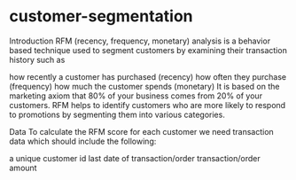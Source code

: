 # customer-segmentation
Introduction
RFM (recency, frequency, monetary) analysis is a behavior based technique used to segment customers by examining their transaction history such as

how recently a customer has purchased (recency)
how often they purchase (frequency)
how much the customer spends (monetary)
It is based on the marketing axiom that 80% of your business comes from 20% of your customers. RFM helps to identify customers who are more likely to respond to promotions by segmenting them into various categories.

Data
To calculate the RFM score for each customer we need transaction data which should include the following:

a unique customer id
last date of transaction/order
transaction/order amount
